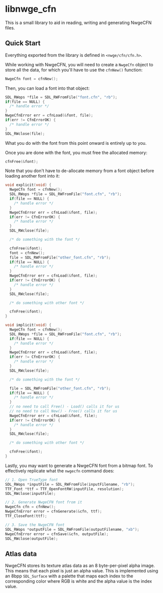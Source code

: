 # libnwge_cfn

This is a small library to aid in reading, writing and generating NwgeCFN files.

## Quick Start

Everything exported from the library is defined in `<nwge/cfn/cfn.h>`.

While working with NwgeCFN, you will need to create a `NwgeCfn` object to store
all the data, for which you'll have to use the `cfnNew()` function:

```c
NwgeCfn font = cfnNew();
```

Then, you can load a font into that object:

```c
SDL_RWops *file = SDL_RWFromFile("font.cfn", "rb");
if(file == NULL) {
  /* handle error */
}
NwgeCfnError err = cfnLoad(&font, file);
if(err != CfnErrorOK) {
  /* handle error */
}
SDL_RWclose(file);
```

What you do with the font from this point onward is entirely up to you.

Once you are done with the font, you must free the allocated memory:

```c
cfnFree(&font);
```

Note that you don't have to de-allocate memory from a font object before loading
another font into it:

```c
void explicit(void) {
  NwgeCfn font = cfnNew();
  SDL_RWops *file = SDL_RWFromFile("font.cfn", "rb");
  if(file == NULL) {
    /* handle error */
  }
  NwgeCfnError err = cfnLoad(&font, file);
  if(err != CfnErrorOK) {
    /* handle error */
  }
  SDL_RWclose(file);

  /* do something with the font */

  cfnFree(&font);
  font = cfnNew();
  file = SDL_RWFromFile("other_font.cfn", "rb");
  if(file == NULL) {
    /* handle error */
  }
  NwgeCfnError err = cfnLoad(&font, file);
  if(err != CfnErrorOK) {
    /* handle error */
  }
  SDL_RWclose(file);

  /* do something with other font */

  cfnFree(&font);
}

void implicit(void) {
  NwgeCfn font = cfnNew();
  SDL_RWops *file = SDL_RWFromFile("font.cfn", "rb");
  if(file == NULL) {
    /* handle error */
  }
  NwgeCfnError err = cfnLoad(&font, file);
  if(err != CfnErrorOK) {
    /* handle error */
  }
  SDL_RWclose(file);

  /* do something with the font */

  file = SDL_RWFromFile("other_font.cfn", "rb");
  if(file == NULL) {
    /* handle error */
  }
  // no need to call Free() - Load() calls it for us
  // no need to call New() - Free() calls it for us
  NwgeCfnError err = cfnLoad(&font, file);
  if(err != CfnErrorOK) {
    /* handle error */
  }
  SDL_RWclose(file);

  /* do something with other font */

  cfnFree(&font);
}
```

Lastly, you may want to generate a NwgeCFN font from a bitmap font. To
effectively replicate what the `nwgecfn` command does:

```c
// 1. Open TrueType font
SDL_RWops *inputFile = SDL_RWFromFile(inputFilename, "rb");
TTF_Font *ttf = TTF_OpenFontRW(inputFile, resolution);
SDL_RWclose(inputFile);

// 2. Generate NwgeCFN font from it
NwgeCfn cfn = cfnNew();
NwgeCfnError error = cfnGenerate(&cfn, ttf);
TTF_CloseFont(ttf);

// 3. Save the NwgeCFN font
SDL_RWops *outputFile = SDL_RWFromFile(outputFilename, "xb");
NwgeCfnError error = cfnSave(&cfn, outputFile);
SDL_RWclose(outputFile);
```

## Atlas data

NwgeCFN stores its texture atlas data as an 8 byte-per-pixel alpha image. This
means that each pixel is just an alpha value. This is implemented using an 8bpp
`SDL_Surface` with a palette that maps each index to the corresponding color
where RGB is white and the alpha value is the index value.
